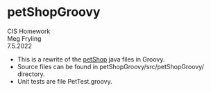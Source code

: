 # petShopGroovy

CIS Homework</br>
Meg Fryling</br>
7.5.2022

* This is a rewrite of the [petShop](https://github.com/codecutr/petShop.git) java files in Groovy.
* Source files can be found in petShopGroovy/src/petShopGroovy/ directory.
* Unit tests are file PetTest.groovy.
